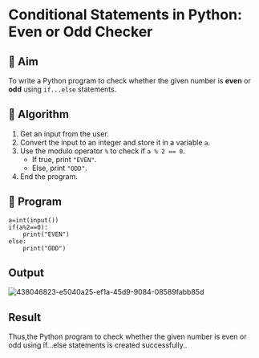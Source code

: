 # Conditional Statements in Python: Even or Odd Checker

## 🎯 Aim
To write a Python program to check whether the given number is **even** or **odd** using `if...else` statements.

## 🧠 Algorithm
1. Get an input from the user.
2. Convert the input to an integer and store it in a variable `a`.
3. Use the modulo operator `%` to check if `a % 2 == 0`.
   - If true, print `"EVEN"`.
   - Else, print `"ODD"`.
4. End the program.

## 🧾 Program
~~~
a=int(input())
if(a%2==0):
    print("EVEN")
else:
    print("ODD")
~~~
## Output
![438046823-e5040a25-ef1a-45d9-9084-08589fabb85d](https://github.com/user-attachments/assets/2f4a4a5f-100b-4d89-8646-a77e6b04630a)

## Result
Thus,the Python program to check whether the given number is even or odd using if...else statements is created successfully..
